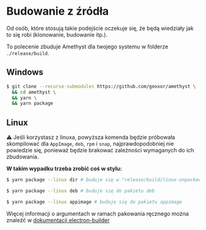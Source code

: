 # Budowanie z źródła
Od osób, które stosują takie podejście oczekuje się, że będą wiedziały jak to się robi (klonowanie, budowanie itp.).

To polecenie zbuduje Amethyst dla twojego systemu w folderze `./release/build`.

## Windows
```sh
$ git clone --recurse-submodules https://github.com/geoxor/amethyst \
  && cd amethyst \
  && yarn \
  && yarn package 
```

## Linux
⚠️ Jeśli korzystasz z linuxa, powyższa komenda będzie próbowała skompilować dla 
`AppImage`, `deb`, `rpm` i `snap`, najprawdopodobniej nie powiedzie się, ponieważ będzie brakować
zależności wymaganych do ich zbudowania.

**W takim wypadku trzeba zrobić coś w stylu:**

```sh
$ yarn package --linux dir # buduje się w "release/build/linux-unpacked"
```

```sh
$ yarn package --linux deb # buduje się do pakietu deb
```

```sh
$ yarn package --linux appimage # buduje się do pakietu appimage
```

Więcej informacji o argumentach w ramach pakowania ręcznego można znaleźć w [dokumentacji electron-builder](https://www.electron.build/configuration/linux.html)
